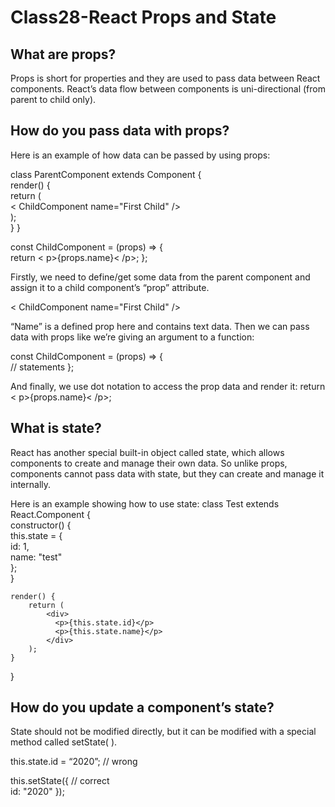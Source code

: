 # Class28-React Props and State

## What are props?
Props is short for properties and they are used to pass data between React components. React’s data flow between components is uni-directional (from parent to child only).

## How do you pass data with props?
Here is an example of how data can be passed by using props:

class ParentComponent extends Component {    
    render() {    
        return (        
            < ChildComponent name="First Child" />    
        );  
    }
}

const ChildComponent = (props) => {    
    return < p>{props.name}< /p>; 
};

Firstly, we need to define/get some data from the parent component and assign it to a child component’s “prop” attribute.

< ChildComponent name="First Child" />

“Name” is a defined prop here and contains text data. Then we can pass data with props like we’re giving an argument to a function:

const ChildComponent = (props) => {  
  // statements
};

And finally, we use dot notation to access the prop data and render it:
return < p>{props.name}< /p>;

## What is state?
React has another special built-in object called state, which allows components to create and manage their own data. So unlike props, components cannot pass data with state, but they can create and manage it internally.

Here is an example showing how to use state:
class Test extends React.Component {    
    constructor() {    
        this.state = {      
            id: 1,      
            name: "test"    
        };  
    }    
    
    render() {    
        return (      
            <div>        
              <p>{this.state.id}</p>        
              <p>{this.state.name}</p>      
            </div>    
        );  
    }
}

## How do you update a component’s state?
State should not be modified directly, but it can be modified with a special method called setState( ).

this.state.id = “2020”; // wrong

this.setState({         // correct  
    id: "2020"
});

